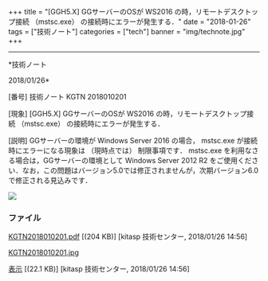 ﻿+++
title = "[GGH5.X] GGサーバーのOSが WS2016 の時，リモートデスクトップ接続 （mstsc.exe） の接続時にエラーが発生する．"
date = "2018-01-26"
tags = ["技術ノート"]
categories = ["tech"]
banner = "img/technote.jpg"
+++

-----------------------------------------------------------------------------------------------------------------------------

*技術ノート

2018/01/26*


[番号]
技術ノート KGTN 2018010201

[現象]
[GGH5.X] GGサーバーのOSが WS2016 の時，リモートデスクトップ接続
（mstsc.exe） の接続時にエラーが発生する．

[説明]
GGサーバーの環境が Windows Server 2016 の場合， mstsc.exe
が接続時にエラーになる現象は （現時点では） 制限事項です． mstsc.exe
を利用なさる場合は，GGサーバーの環境として Windows Server 2012 R2
をご使用ください．なお，この問題はバージョン5.0では修正されませんが，次期バージョン6.0で修正される見込みです．

![](http://techreport.kitasp.net/attachments/download/3931/KGTN2018010201.jpg)


### ファイル

 
 


[KGTN2018010201.pdf](http://techreport.kitasp.net/attachments/download/3930/KGTN2018010201.pdf)
 [(204 KB)] [kitasp 技術センター, 2018/01/26
14:56]

[KGTN2018010201.jpg](http://techreport.kitasp.net/attachments/download/3931/KGTN2018010201.jpg)

[表示](http://techreport.kitasp.net/attachments/3931/KGTN2018010201.jpg "表示")
 [(22.1 KB)] [kitasp 技術センター, 2018/01/26
14:56]


 


 

